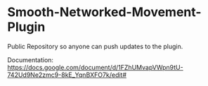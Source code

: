 # Smooth-Networked-Movement-Plugin
Public Repository so anyone can push updates to the plugin. 

Documentation: https://docs.google.com/document/d/1FZhUMvapVWpn9tU-742Ud9Ne2zmc9-8kE_YqnBXFO7k/edit#
